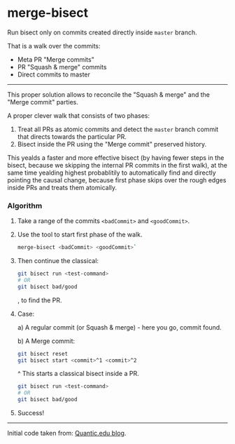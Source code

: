 # merge-bisect

Run bisect only on commits created directly inside `master` branch.

That is a walk over the commits:
  * Meta PR "Merge commits"
  * PR "Squash & merge" commits
  * Direct commits to master

---

This proper solution allows to reconcile the "Squash & merge" and the "Merge commit" parties.

A proper clever walk that consists of two phases:
1. Treat all PRs as atomic commits and detect the `master` branch commit that directs towards the particular PR.
2. Bisect inside the PR using the "Merge commit" preserved history.

This yealds a faster and more effective bisect (by having fewer steps in the bisect, because we skipping the internal PR commits in the first walk), at the same time yealding highest probablitily to automatically find and directly pointing the causal change, because first phase skips over the rough edges inside PRs and treats them atomically.

### Algorithm

  1. Take a range of the commits `<badCommit>` and `<goodCommit>`.
    
  2. Use the tool to start first phase of the walk.

      ```sh
      merge-bisect <badCommit> <goodCommit>`
      ```
  
  3. Then continue the classical:

      ```sh
      git bisect run <test-command>
      # OR
      git bisect bad/good
      ```
      , to find the PR.

  4. Case:
      
      a) A regular commit (or Squash & merge) - here you go, commit found.
      
      b) A Merge commit:

      ```sh
      git bisect reset
      git bisect start <commit>^1 <commit>^2
      ```
      ^ This starts a classical bisect inside a PR.

      ```sh
      git bisect run <test-command>
      # OR
      git bisect bad/good
      ```

  5. Success!

---

Initial code taken from: [Quantic.edu blog](https://blog.quantic.edu/2015/02/03/git-bisect-debugging-with-feature-branches/).
